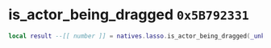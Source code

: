 # is_actor_being_dragged `0x5B792331`

```lua
local result --[[ number ]] = natives.lasso.is_actor_being_dragged(_unk0 --[[ number ]], _unk1 --[[ number ]])
```